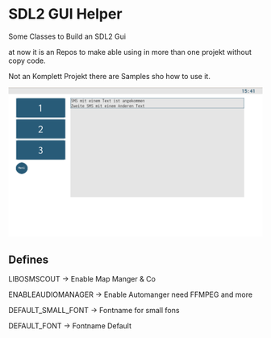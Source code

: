 # SDL2 GUI Helper

Some Classes to Build an SDL2 Gui

at now it is an Repos to make able using in more than one projekt without copy code.

Not an Komplett Projekt there are Samples sho how to use it.

![Mainscreen](dokumentation/images/MiniSampleScreen1.png)

## Defines

LIBOSMSCOUT -> Enable Map Manger & Co

ENABLEAUDIOMANAGER -> Enable Automanger need FFMPEG and more

DEFAULT_SMALL_FONT -> Fontname for small fons

DEFAULT_FONT -> Fontname Default
